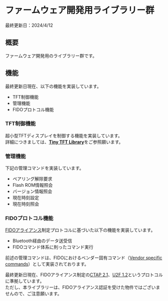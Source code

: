 # ファームウェア開発用ライブラリー群

最終更新日：2024/4/12

## 概要

ファームウェア開発用のライブラリー群です。

## 機能

最終更新日現在、以下の機能を実装しています。

- TFT制御機能
- 管理機能
- FIDOプロトコル機能

### TFT制御機能

超小型TFTディスプレイを制御する機能を実装しています。<br>
詳細につきましては、<b>[Tiny TFT Library](../../Markdowns/Firmwares/TINYTFTLIB.md)</b>をご参照願います。

### 管理機能

下記の管理コマンドを実装しています。

- ペアリング解除要求
- Flash ROM情報照会
- バージョン情報照会
- 現在時刻設定
- 現在時刻照会

### FIDOプロトコル機能
[FIDOアライアンス](https://fidoalliance.org)制定プロトコルに基づいた以下の機能を実装しています。
- Bluetooth経由のデータ送受信
- FIDOコマンド体系に則ったコマンド実行

前述の管理コマンドは、FIDOにおけるベンダー固有コマンド（[Vendor specific commands](https://fidoalliance.org/specs/fido-v2.1-ps-20210615/fido-client-to-authenticator-protocol-v2.1-ps-errata-20220621.html#usb-vendor-specific-commands)）として実装されております。

最終更新日現在、FIDOアライアンス制定の[CTAP 2.1](https://fidoalliance.org/specs/fido-v2.1-ps-20210615/fido-client-to-authenticator-protocol-v2.1-ps-errata-20220621.html)、[U2F 1.2](https://web.archive.org/web/20220621122647/https://fidoalliance.org/specs/fido-u2f-v1.2-ps-20170411/)というプロトコルに準拠しています。<br>
ただし、本ライブラリーは、FIDOアライアンス認証を受けた物件ではございませんので、ご注意願います。
